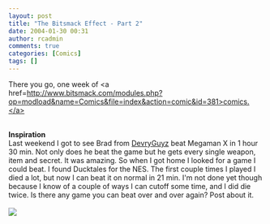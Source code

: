 ```yaml
---
layout: post
title: "The Bitsmack Effect - Part 2"
date: 2004-01-30 00:31
author: rcadmin
comments: true
categories: [Comics]
tags: []
---
```

There you go, one week of <a href=http://www.bitsmack.com/modules.php?op=modload&name=Comics&file=index&action=comic&id=381>comics.</a>
<br />

<br />
<b>Inspiration</b>
<br />
Last weekend I got to see Brad from <a href=http://www.devryguyz.com>DevryGuyz</a> beat Megaman X in 1 hour 30 min. Not only does he beat the game but he gets every single weapon, item and secret. It was amazing. So when I got home I looked for a game I could beat. I found Ducktales for the NES. The first couple times I played I died a lot, but now I can beat it on normal in 21 min. I'm not done yet though because I know of a couple of ways I can cutoff some time, and I did die twice. Is there any game you can beat over and over again? Post about it.<Br><br><!--more--><img src='http://dl.bitsmack.com/comics/20040130.gif' alt'' />
